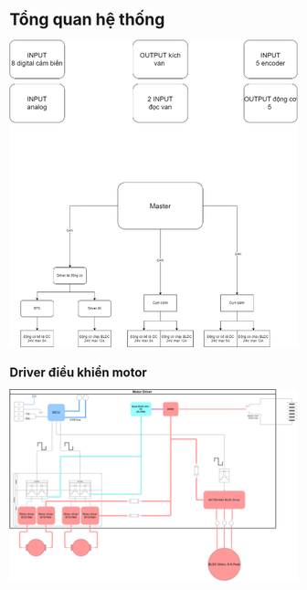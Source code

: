 # Tổng quan hệ thống
![Alt text](Image/RoboconGenericDiagram.png)

## Driver điều khiển motor
![MotorDriverBoard](Image/MotorDriverBoard.png)
